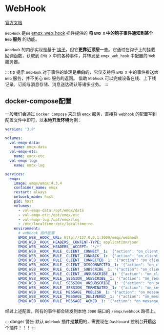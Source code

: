 # WebHook

[官方文档](https://docs.emqx.cn/enterprise/v4.3/advanced/webhook.html)

`WebHook` 是由 [emqx_web_hook](https://github.com/emqx/emqx-web-hook) 插件提供的 **将 `EMQ X` 中的钩子事件通知到某个 `Web` 服务** 的功能。

`WebHook` 的内部实现是基于 [钩子](https://docs.emqx.cn/enterprise/v4.3/advanced/hooks.html)，但它**更靠近顶层**一些。它通过在钩子上的挂载回调函数，获取到 `EMQ X` 中的各种事件，并转发至 `emqx_web_hook` 中配置的 `Web` 服务器。

::: tip 提示
`WebHook` 对于事件的处理是**单向**的，它仅支持将 `EMQ X` 中的事件推送给 `Web` 服务，并不关心 `Web` 服务的返回。 借助 `Webhook` 可以完成设备在线、上下线记录，订阅与消息存储、消息送达确认等诸多业务。
:::

## docker-compose配置

一般我们会通过 `Docker Compose` 来启动 `emqx` 服务，直接将 `webhook` 的配置写到配置文件中即可，以**本地开发环境**为例：

```yml
version: '3.8'

volumes:
  vol-emqx-data:
    name: emqx-data
  vol-emqx-etc:
    name: emqx-etc
  vol-emqx-log:
    name: emqx-log

services:
  emqx:
    image: emqx/emqx:4.3.4
    container_name: emqx
    restart: always
    network_mode: host
    pid: host
    volumes:
      - vol-emqx-data:/opt/emqx/data
      - vol-emqx-etc:/opt/emqx/etc
      - vol-emqx-log:/opt/emqx/log
      - /etc/localtime:/etc/localtime:ro
    environment:
      # webhook 插件配置
      EMQX_WEB__HOOK__URL: http://127.0.0.1:3000/emqx/webhook
      EMQX_WEB__HOOK__HEADERS__CONTENT-TYPE: application/json
      EMQX_WEB__HOOK__HEADERS__ACCEPT: '*/*'
      EMQX_WEB__HOOK__RULE__CLIENT__CONNECT__1: '{"action": "on_client_connect"}'
      EMQX_WEB__HOOK__RULE__CLIENT__CONNACK__1: '{"action": "on_client_connack"}'
      EMQX_WEB__HOOK__RULE__CLIENT__CONNECTED__1: '{"action": "on_client_connected"}'
      EMQX_WEB__HOOK__RULE__CLIENT__DISCONNECTED__1: '{"action": "on_client_disconnected"}'
      EMQX_WEB__HOOK__RULE__CLIENT__SUBSCRIBE__1: '{"action": "on_client_subscribe"}'
      EMQX_WEB__HOOK__RULE__CLIENT__UNSUBSCRIBE__1: '{"action": "on_client_unsubscribe"}'
      EMQX_WEB__HOOK__RULE__SESSION__SUBSCRIBE__1: '{"action": "on_session_subscribed"}'
      EMQX_WEB__HOOK__RULE__SESSION__UNSUBSCRIBE__1: '{"action": "on_session_unsubscribed"}'
      EMQX_WEB__HOOK__RULE__SESSION__TERMINATED__1: '{"action": "on_session_terminated"}'
      EMQX_WEB__HOOK__RULE__MESSAGE__PUBLISH__1: '{"action": "on_message_publish"}'
      EMQX_WEB__HOOK__RULE__MESSAGE__DELIVERED__1: '{"action": "on_message_delivered"}'
      EMQX_WEB__HOOK__RULE__MESSAGE__ACKED__1: '{"action": "on_message_acked"}'
```

经过上述配置，所有的事件都会转发到本地 `3000` 端口的 `/emqx/webhook` 路径上。

::: danger 警告
默认 `WebHook` 插件是**禁用**的，需要现在 `Dashboard` 控制台**开启**这个插件！！！
:::
